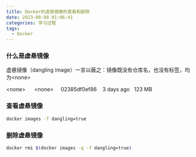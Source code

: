 ```yaml
---
title: Docker的虚悬镜像的查看和删除
date: 2023-08-08 01:06:41
categories: 学习过程
tags:
  - Docker
---
```


### 什么是虚悬镜像

虚悬镜像（dangling image）一言以蔽之：镜像既没有仓库名，也没有标签，均为\<none>

\<none>      \<none>     02385df0ef86    3 days ago   123 MB

<!-- more -->

### 查看虚悬镜像

```bash
docker images -f dangling=true
```

### 删除虚悬镜像

```bash
docker rmi $(docker images -q -f dangling=true)
```